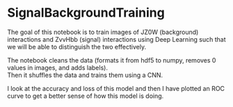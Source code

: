 # SignalBackgroundTraining
The goal of this notebook is to train images of JZ0W (background) interactions and ZvvHbb (signal) interactions using Deep Learning such that we will be able to distinguish the two effectively.

The notebook cleans the data (formats it from hdf5 to numpy, removes 0 values in images, and adds labels).  
Then it shuffles the data and trains them using a CNN.

I look at the accuracy and loss of this model and then I have plotted an ROC curve to get a better sense of how this model is doing.
